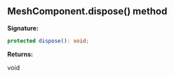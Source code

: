 
## MeshComponent.dispose() method

**Signature:**

```typescript
protected dispose(): void;
```
**Returns:**

void

